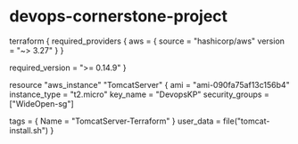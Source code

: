 # devops-cornerstone-project
terraform {
  required_providers {
    aws = {
      source  = "hashicorp/aws"
      version = "~> 3.27"
    }
  }

  required_version = ">= 0.14.9"
}



resource "aws_instance" "TomcatServer" {
  ami            = "ami-090fa75af13c156b4"
  instance_type  = "t2.micro"
  key_name       = "DevopsKP"
  security_groups = ["WideOpen-sg"]

  tags = {
    Name = "TomcatServer-Terraform"
  }
  user_data = file("tomcat-install.sh")
}
